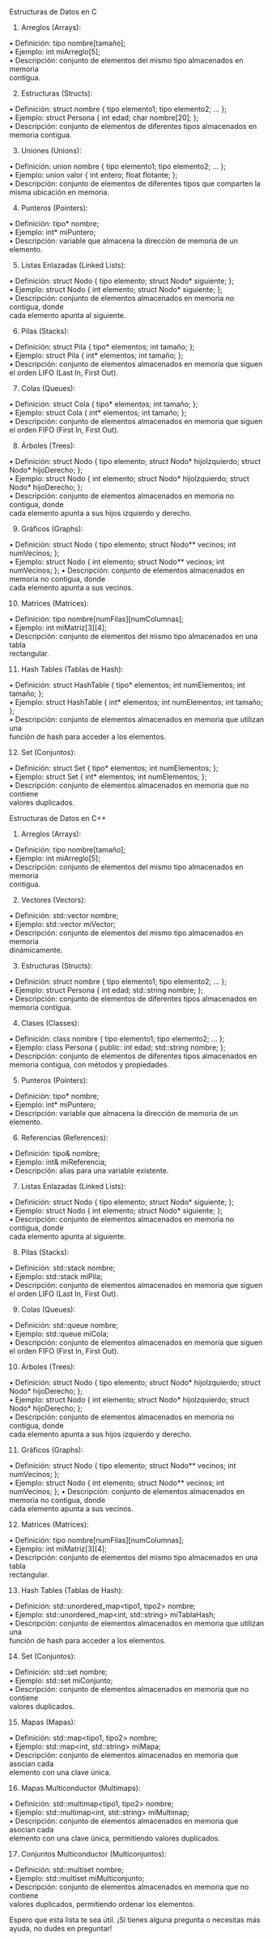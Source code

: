   Estructuras de Datos en C                                                       
                                                                                  
  1. Arreglos (Arrays):                                                           
                                                                                  
  • Definición: tipo nombre[tamaño];                                              
  • Ejemplo: int miArreglo[5];                                                    
  • Descripción: conjunto de elementos del mismo tipo almacenados en memoria      
  contigua.                                                                       
                                                                                  
  2. Estructuras (Structs):                                                       
                                                                                  
  • Definición: struct nombre { tipo elemento1; tipo elemento2; ... };            
  • Ejemplo: struct Persona { int edad; char nombre[20]; };                       
  • Descripción: conjunto de elementos de diferentes tipos almacenados en memoria 
  contigua.                                                                       
                                                                                  
  3. Uniones (Unions):                                                            
                                                                                  
  • Definición: union nombre { tipo elemento1; tipo elemento2; ... };             
  • Ejemplo: union valor { int entero; float flotante; };                         
  • Descripción: conjunto de elementos de diferentes tipos que comparten la misma 
  ubicación en memoria.                                                           
                                                                                  
  4. Punteros (Pointers):                                                         
                                                                                  
  • Definición: tipo* nombre;                                                     
  • Ejemplo: int* miPuntero;                                                      
  • Descripción: variable que almacena la dirección de memoria de un elemento.    
                                                                                  
  5. Listas Enlazadas (Linked Lists):                                             
                                                                                  
  • Definición: struct Nodo { tipo elemento; struct Nodo* siguiente; };           
  • Ejemplo: struct Nodo { int elemento; struct Nodo* siguiente; };               
  • Descripción: conjunto de elementos almacenados en memoria no contigua, donde  
  cada elemento apunta al siguiente.                                              
                                                                                  
  6. Pilas (Stacks):                                                              
                                                                                  
  • Definición: struct Pila { tipo* elementos; int tamaño; };                     
  • Ejemplo: struct Pila { int* elementos; int tamaño; };                         
  • Descripción: conjunto de elementos almacenados en memoria que siguen el orden 
  LIFO (Last In, First Out).                                                      
                                                                                  
  7. Colas (Queues):                                                              
                                                                                  
  • Definición: struct Cola { tipo* elementos; int tamaño; };                     
  • Ejemplo: struct Cola { int* elementos; int tamaño; };                         
  • Descripción: conjunto de elementos almacenados en memoria que siguen el orden 
  FIFO (First In, First Out).                                                     
                                                                                  
  8. Árboles (Trees):                                                             
                                                                                  
  • Definición: struct Nodo { tipo elemento; struct Nodo* hijoIzquierdo; struct   
  Nodo* hijoDerecho; };                                                           
  • Ejemplo: struct Nodo { int elemento; struct Nodo* hijoIzquierdo; struct Nodo* 
  hijoDerecho; };                                                                 
  • Descripción: conjunto de elementos almacenados en memoria no contigua, donde  
  cada elemento apunta a sus hijos izquierdo y derecho.                           
                                                                                  
  9. Gráficos (Graphs):                                                           
                                                                                  
  • Definición: struct Nodo { tipo elemento; struct Nodo** vecinos; int numVecinos;
  };                                                                              
  • Ejemplo: struct Nodo { int elemento; struct Nodo** vecinos; int numVecinos; };
  • Descripción: conjunto de elementos almacenados en memoria no contigua, donde  
  cada elemento apunta a sus vecinos.                                             
                                                                                  
  10. Matrices (Matrices):                                                        
                                                                                  
  • Definición: tipo nombre[numFilas][numColumnas];                               
  • Ejemplo: int miMatriz[3][4];                                                  
  • Descripción: conjunto de elementos del mismo tipo almacenados en una tabla    
  rectangular.                                                                    
                                                                                  
  11. Hash Tables (Tablas de Hash):                                               
                                                                                  
  • Definición: struct HashTable { tipo* elementos; int numElementos; int tamaño; 
  };                                                                              
  • Ejemplo: struct HashTable { int* elementos; int numElementos; int tamaño; };  
  • Descripción: conjunto de elementos almacenados en memoria que utilizan una    
  función de hash para acceder a los elementos.                                   
                                                                                  
  12. Set (Conjuntos):                                                            
                                                                                  
  • Definición: struct Set { tipo* elementos; int numElementos; };                
  • Ejemplo: struct Set { int* elementos; int numElementos; };                    
  • Descripción: conjunto de elementos almacenados en memoria que no contiene     
  valores duplicados.                                                             
                                                                                  
  Estructuras de Datos en C++                                                     
                                                                                  
  1. Arreglos (Arrays):                                                           
                                                                                  
  • Definición: tipo nombre[tamaño];                                              
  • Ejemplo: int miArreglo[5];                                                    
  • Descripción: conjunto de elementos del mismo tipo almacenados en memoria      
  contigua.                                                                       
                                                                                  
  2. Vectores (Vectors):                                                          
                                                                                  
  • Definición: std::vector<tipo> nombre;                                         
  • Ejemplo: std::vector<int> miVector;                                           
  • Descripción: conjunto de elementos del mismo tipo almacenados en memoria      
  dinámicamente.                                                                  
                                                                                  
  3. Estructuras (Structs):                                                       
                                                                                  
  • Definición: struct nombre { tipo elemento1; tipo elemento2; ... };            
  • Ejemplo: struct Persona { int edad; std::string nombre; };                    
  • Descripción: conjunto de elementos de diferentes tipos almacenados en memoria 
  contigua.                                                                       
                                                                                  
  4. Clases (Classes):                                                            
                                                                                  
  • Definición: class nombre { tipo elemento1; tipo elemento2; ... };             
  • Ejemplo: class Persona { public: int edad; std::string nombre; };             
  • Descripción: conjunto de elementos de diferentes tipos almacenados en memoria 
  contigua, con métodos y propiedades.                                            
                                                                                  
  5. Punteros (Pointers):                                                         
                                                                                  
  • Definición: tipo* nombre;                                                     
  • Ejemplo: int* miPuntero;                                                      
  • Descripción: variable que almacena la dirección de memoria de un elemento.    
                                                                                  
  6. Referencias (References):                                                    
                                                                                  
  • Definición: tipo& nombre;                                                     
  • Ejemplo: int& miReferencia;                                                   
  • Descripción: alias para una variable existente.                               
                                                                                  
  7. Listas Enlazadas (Linked Lists):                                             
                                                                                  
  • Definición: struct Nodo { tipo elemento; struct Nodo* siguiente; };           
  • Ejemplo: struct Nodo { int elemento; struct Nodo* siguiente; };               
  • Descripción: conjunto de elementos almacenados en memoria no contigua, donde  
  cada elemento apunta al siguiente.                                              
                                                                                  
  8. Pilas (Stacks):                                                              
                                                                                  
  • Definición: std::stack<tipo> nombre;                                          
  • Ejemplo: std::stack<int> miPila;                                              
  • Descripción: conjunto de elementos almacenados en memoria que siguen el orden 
  LIFO (Last In, First Out).                                                      
                                                                                  
  9. Colas (Queues):                                                              
                                                                                  
  • Definición: std::queue<tipo> nombre;                                          
  • Ejemplo: std::queue<int> miCola;                                              
  • Descripción: conjunto de elementos almacenados en memoria que siguen el orden 
  FIFO (First In, First Out).                                                     
                                                                                  
  10. Árboles (Trees):                                                            
                                                                                  
  • Definición: struct Nodo { tipo elemento; struct Nodo* hijoIzquierdo; struct   
  Nodo* hijoDerecho; };                                                           
  • Ejemplo: struct Nodo { int elemento; struct Nodo* hijoIzquierdo; struct Nodo* 
  hijoDerecho; };                                                                 
  • Descripción: conjunto de elementos almacenados en memoria no contigua, donde  
  cada elemento apunta a sus hijos izquierdo y derecho.                           
                                                                                  
  11. Gráficos (Graphs):                                                          
                                                                                  
  • Definición: struct Nodo { tipo elemento; struct Nodo** vecinos; int numVecinos;
  };                                                                              
  • Ejemplo: struct Nodo { int elemento; struct Nodo** vecinos; int numVecinos; };
  • Descripción: conjunto de elementos almacenados en memoria no contigua, donde  
  cada elemento apunta a sus vecinos.                                             
                                                                                  
  12. Matrices (Matrices):                                                        
                                                                                  
  • Definición: tipo nombre[numFilas][numColumnas];                               
  • Ejemplo: int miMatriz[3][4];                                                  
  • Descripción: conjunto de elementos del mismo tipo almacenados en una tabla    
  rectangular.                                                                    
                                                                                  
  13. Hash Tables (Tablas de Hash):                                               
                                                                                  
  • Definición: std::unordered_map<tipo1, tipo2> nombre;                          
  • Ejemplo: std::unordered_map<int, std::string> miTablaHash;                    
  • Descripción: conjunto de elementos almacenados en memoria que utilizan una    
  función de hash para acceder a los elementos.                                   
                                                                                  
  14. Set (Conjuntos):                                                            
                                                                                  
  • Definición: std::set<tipo> nombre;                                            
  • Ejemplo: std::set<int> miConjunto;                                            
  • Descripción: conjunto de elementos almacenados en memoria que no contiene     
  valores duplicados.                                                             
                                                                                  
  15. Mapas (Mapas):                                                              
                                                                                  
  • Definición: std::map<tipo1, tipo2> nombre;                                    
  • Ejemplo: std::map<int, std::string> miMapa;                                   
  • Descripción: conjunto de elementos almacenados en memoria que asocian cada    
  elemento con una clave única.                                                   
                                                                                  
  16. Mapas Multiconductor (Multimaps):                                           
                                                                                  
  • Definición: std::multimap<tipo1, tipo2> nombre;                               
  • Ejemplo: std::multimap<int, std::string> miMultimap;                          
  • Descripción: conjunto de elementos almacenados en memoria que asocian cada    
  elemento con una clave única, permitiendo valores duplicados.                   
                                                                                  
  17. Conjuntos Multiconductor (Multiconjuntos):                                  
                                                                                  
  • Definición: std::multiset<tipo> nombre;                                       
  • Ejemplo: std::multiset<int> miMulticonjunto;                                  
  • Descripción: conjunto de elementos almacenados en memoria que no contiene     
  valores duplicados, permitiendo ordenar los elementos.                          
                                                                                  
  Espero que esta lista te sea útil. ¡Si tienes alguna pregunta o necesitas más   
  ayuda, no dudes en preguntar! 
